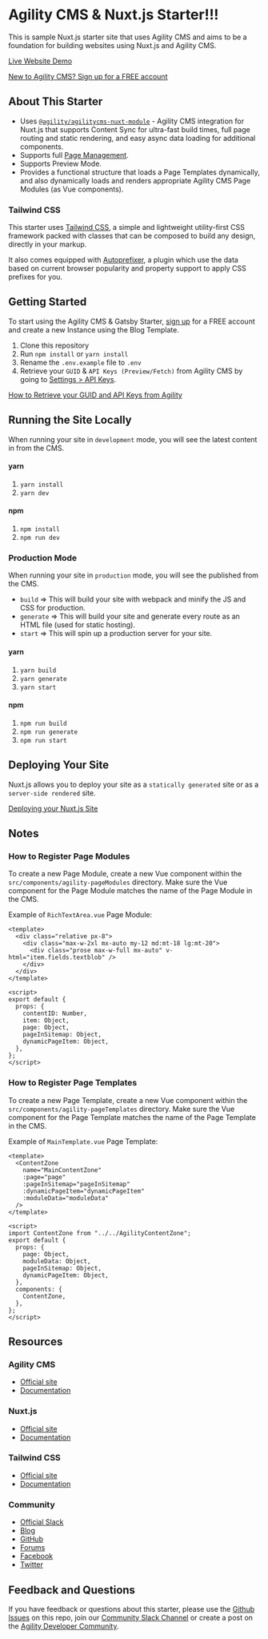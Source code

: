 # Agility CMS & Nuxt.js Starter!!!

This is sample Nuxt.js starter site that uses Agility CMS and aims to be a foundation for building websites using Nuxt.js and Agility CMS.

[Live Website Demo](https://agilitycms-nuxtjs-starter.vercel.app/)

[New to Agility CMS? Sign up for a FREE account](https://agilitycms.com/free)

## About This Starter

- Uses [`@agility/agilitycms-nuxt-module`](https://github.com/agility/agilitycms-nuxt-module) - Agility CMS integration for Nuxt.js that supports Content Sync for ultra-fast build times, full page routing and static rendering, and easy async data loading for additional components.
- Supports full [Page Management](https://help.agilitycms.com/hc/en-us/articles/360055805831).
- Supports Preview Mode.
- Provides a functional structure that loads a Page Templates dynamically, and also dynamically loads and renders appropriate Agility CMS Page Modules (as Vue components).

### Tailwind CSS

This starter uses [Tailwind CSS](https://tailwindcss.com/), a simple and lightweight utility-first CSS framework packed with classes that can be composed to build any design, directly in your markup.

It also comes equipped with [Autoprefixer](https://www.npmjs.com/package/autoprefixer), a plugin which use the data based on current browser popularity and property support to apply CSS prefixes for you.

## Getting Started

To start using the Agility CMS & Gatsby Starter, [sign up](https://agilitycms.com/free) for a FREE account and create a new Instance using the Blog Template.

1. Clone this repository
2. Run `npm install` or `yarn install`
3. Rename the `.env.example` file to `.env`
4. Retrieve your `GUID` & `API Keys (Preview/Fetch)` from Agility CMS by going to [Settings > API Keys](https://manager.agilitycms.com/settings/apikeys).

[How to Retrieve your GUID and API Keys from Agility](https://help.agilitycms.com/hc/en-us/articles/360031919212-Retrieving-your-API-Key-s-Guid-and-API-URL-)

## Running the Site Locally

When running your site in `development` mode, you will see the latest content in from the CMS.

#### yarn

1. `yarn install`
2. `yarn dev`

#### npm

1. `npm install`
2. `npm run dev`

### Production Mode

When running your site in `production` mode, you will see the published from the CMS.

- `build` => This will build your site with webpack and minify the JS and CSS for production.
- `generate` => This will build your site and generate every route as an HTML file (used for static hosting).
- `start` => This will spin up a production server for your site.

#### yarn

1. `yarn build`
2. `yarn generate`
3. `yarn start`

#### npm

1. `npm run build`
2. `npm run generate`
3. `npm run start`

## Deploying Your Site

Nuxt.js allows you to deploy your site as a `statically generated` site or as a `server-side rendered` site.

[Deploying your Nuxt.js Site](https://help.agilitycms.com/hc/en-us/articles/360060102952)

## Notes

### How to Register Page Modules

To create a new Page Module, create a new Vue component within the `src/components/agility-pageModules` directory. Make sure the Vue component for the Page Module matches the name of the Page Module in the CMS.

Example of `RichTextArea.vue` Page Module:

```
<template>
  <div class="relative px-8">
    <div class="max-w-2xl mx-auto my-12 md:mt-18 lg:mt-20">
      <div class="prose max-w-full mx-auto" v-html="item.fields.textblob" />
    </div>
  </div>
</template>

<script>
export default {
  props: {
    contentID: Number,
    item: Object,
    page: Object,
    pageInSitemap: Object,
    dynamicPageItem: Object,
  },
};
</script>
```

### How to Register Page Templates

To create a new Page Template, create a new Vue component within the `src/components/agility-pageTemplates` directory. Make sure the Vue component for the Page Template matches the name of the Page Template in the CMS.

Example of `MainTemplate.vue` Page Template:

```
<template>
  <ContentZone
    name="MainContentZone"
    :page="page"
    :pageInSitemap="pageInSitemap"
    :dynamicPageItem="dynamicPageItem"
    :moduleData="moduleData"
  />
</template>

<script>
import ContentZone from "../../AgilityContentZone";
export default {
  props: {
    page: Object,
    moduleData: Object,
    pageInSitemap: Object,
    dynamicPageItem: Object,
  },
  components: {
    ContentZone,
  },
};
</script>
```

## Resources

### Agility CMS

- [Official site](https://agilitycms.com)
- [Documentation](https://help.agilitycms.com/hc/en-us)

### Nuxt.js

- [Official site](https://nuxtjs.org/)
- [Documentation](https://nuxtjs.org/docs/2.x/get-started/installation)

### Tailwind CSS

- [Official site](http://tailwindcss.com/)
- [Documentation](http://tailwindcss.com/docs)

### Community

- [Official Slack](https://join.slack.com/t/agilitycommunity/shared_invite/enQtNzI2NDc3MzU4Njc2LWI2OTNjZTI3ZGY1NWRiNTYzNmEyNmI0MGZlZTRkYzI3NmRjNzkxYmI5YTZjNTg2ZTk4NGUzNjg5NzY3OWViZGI)
- [Blog](https://agilitycms.com/resources/posts)
- [GitHub](https://github.com/agility)
- [Forums](https://help.agilitycms.com/hc/en-us/community/topics)
- [Facebook](https://www.facebook.com/AgilityCMS/)
- [Twitter](https://twitter.com/AgilityCMS)

## Feedback and Questions

If you have feedback or questions about this starter, please use the [Github Issues](https://github.com/agility/agilitycms-gatsby-starter/issues) on this repo, join our [Community Slack Channel](https://join.slack.com/t/agilitycommunity/shared_invite/enQtNzI2NDc3MzU4Njc2LWI2OTNjZTI3ZGY1NWRiNTYzNmEyNmI0MGZlZTRkYzI3NmRjNzkxYmI5YTZjNTg2ZTk4NGUzNjg5NzY3OWViZGI) or create a post on the [Agility Developer Community](https://help.agilitycms.com/hc/en-us/community/topics).
